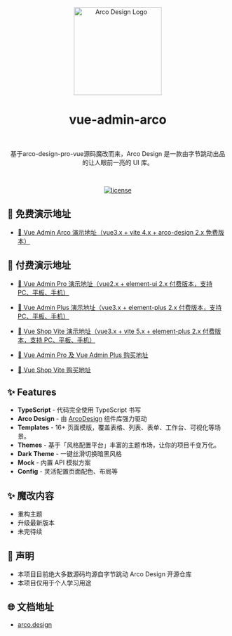 <div align="center">
  <img alt="Arco Design Logo" width="200" src="https://avatars.githubusercontent.com/u/64576149?s=200&v=4"/>

<br />

  <h1>vue-admin-arco</h1>

<br />

基于arco-design-pro-vue源码魔改而来，Arco Design 是一款由字节跳动出品的让人眼前一亮的 UI 库。

<br />

[![license](https://img.shields.io/github/license/zxwk1998/vue-admin-arco?style=flat-square)](https://en.wikipedia.org/wiki/MIT_License)

</div>

## 🔗 免费演示地址

- [🚀 Vue Admin Arco 演示地址（vue3.x + vite 4.x + arco-design 2.x 免费版本）](https://vuejs-core.cn/vue-admin-arco)

## 🔗 付费演示地址

- [🚀 Vue Admin Pro 演示地址（vue2.x + element-ui 2.x 付费版本，支持 PC、平板、手机）](https://vuejs-core.cn/admin-pro/)

- [🚀 Vue Admin Plus 演示地址（vue3.x + element-plus 2.x 付费版本，支持 PC、平板、手机）](https://vuejs-core.cn/admin-plus/)

- [🚀 Vue Shop Vite 演示地址（vue3.x + vite 5.x + element-plus 2.x 付费版本，支持 PC、平板、手机）](https://vuejs-core.cn/shop-vite/)

- [📌 Vue Admin Pro 及 Vue Admin Plus 购买地址](https://vuejs-core.cn/authorization/)

- [📌 Vue Shop Vite 购买地址](https://vuejs-core.cn/authorization/shop-vite.html)

## ✨ Features

- **TypeScript** - 代码完全使用 TypeScript 书写
- **Arco Design** - 由 [ArcoDesign](https://github.com/arco-design/arco-design) 组件库强力驱动
- **Templates** - 16+ 页面模版，覆盖表格、列表、表单、工作台、可视化等场景。
- **Themes** - 基于「风格配置平台」丰富的主题市场，让你的项目千变万化。
- **Dark Theme** - 一键丝滑切换暗黑风格
- **Mock** - 内置 API 模拟方案
- **Config** - 灵活配置页面配色、布局等

## ✨ 魔改内容

- 重构主题
- 升级最新版本
- 未完待续

## 📝 声明

- 本项目目前绝大多数源码均源自字节跳动 Arco Design 开源仓库
- 本项目仅用于个人学习用途

## 🌐 文档地址

- [arco.design](https://arco.design/vue/docs/start)
